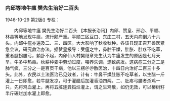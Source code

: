 ### 内邱等地牛瘟  樊先生治好二百头

1946-10-29
第2版()
专栏：

　　内邱等地牛瘟
    樊先生治好二百头
    【本报长治讯】内邱、赞皇、邢台、平顺、林县等地发现牛瘟，流行颇严重。平顺三区豆口、东庄二村，五天内病倒六十六头。内邱牛瘟亦遍及二、三、四区。大大影响了秋收秋种。各该县现正召开兽医紧急会议，研究救治办法。据赞皇报导：受瘟之牛，鼻腔干燥，肚胀、肚疼不吃草，重者腿拐腰弓，躺卧不起，内邱仙人村樊继章先生认为牛瘟发生的原因是七月天旱，牛多中热毒。秋耕种麦中劳动过度，喂养失调，遂致病发。这病症三分之二是肺气疯，三分之一是百页干病，他以三楞＠＠散医治，十四日内治好二百三十多头。此外，农民以土法医治已见效者，计有：牛鼻干燥肚胀不吃草者，以生醋一斤灌上一日即愈，若牛腿发凉，可于灌醋后加灌香油四两。二、肚疼弓腰者杀鸡一只，先将鸡血灌上，再将五脏连粪捣烂灌上，谓之生鸡散，如仍无效，可以椿树籽半斤碾烂加水灌上即愈。
